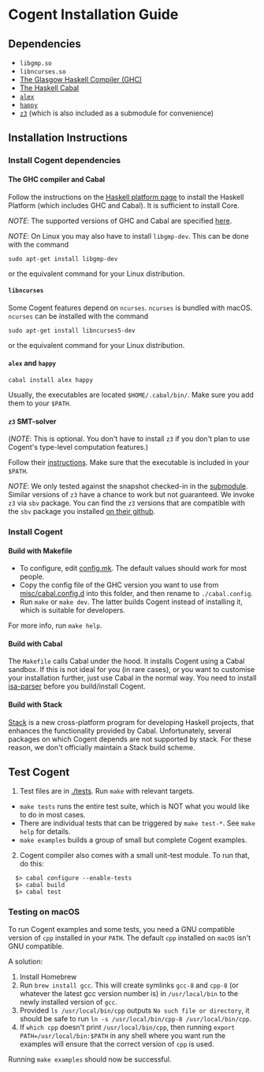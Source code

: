 # Cogent Installation Guide

## Dependencies

* `libgmp.so`
* `libncurses.so`
* [The Glasgow Haskell Compiler (GHC)](https://www.haskell.org/)
* [The Haskell Cabal](https://www.haskell.org/cabal/)
* [`alex`](https://www.haskell.org/alex/)
* [`happy`](https://www.haskell.org/happy/)
* [`z3`](https://github.com/Z3Prover/z3) (which is also included as a submodule for convenience)


## Installation Instructions

### Install Cogent dependencies

#### The GHC compiler and Cabal

Follow the instructions on the [Haskell platform page](https://www.haskell.org/platform/) to install the Haskell Platform (which includes GHC and Cabal). It is sufficient to install Core.

_NOTE_: The supported versions of GHC and Cabal are specified [here](./cogent.cabal).

_NOTE_: On Linux you may also have to install `libgmp-dev`. This can be done with the command
```
sudo apt-get install libgmp-dev
```
or the equivalent command for your Linux distribution.

#### `libncurses`
Some Cogent features depend on `ncurses`. `ncurses` is bundled with macOS. `ncurses` can be installed with the command
```
sudo apt-get install libncurses5-dev
```
or the equivalent command for your Linux distribution.

#### `alex` and `happy`
```
cabal install alex happy
```
Usually, the executables are located `$HOME/.cabal/bin/`. Make sure you add them to your `$PATH`.

#### `z3` SMT-solver

(_NOTE_: This is optional. You don't have to install `z3` if you don't plan to use Cogent's type-level computation features.)

Follow their [instructions](../z3/README.md). Make sure that the executable is included in your `$PATH`.

_NOTE_: We only tested against the snapshot checked-in in the [submodule](../z3). Similar versions of `z3`
have a chance to work but not guaranteed. We invoke `z3` via `sbv` package. You can find the `z3` versions that
are compatible with the `sbv` package you installed [on their github](https://github.com/LeventErkok/sbv/blob/master/SMTSolverVersions.md).


### Install Cogent

#### Build with Makefile

* To configure, edit [config.mk](../config.mk). The default values should work for most people.
* Copy the config file of the GHC version you want to use from [misc/cabal.config.d](./misc/cabal.config.d/)
into this folder, and then rename to `./cabal.config`.
* Run `make` or `make dev`. The latter builds Cogent instead of installing it, which is
suitable for developers.

For more info, run `make help`.

#### Build with Cabal

The `Makefile` calls Cabal under the hood. It installs Cogent using a Cabal sandbox. If this
is not ideal for you (in rare cases), or you want to customise your installation further,
just use Cabal in the normal way. You need to install [isa-parser](../isa-parser) before you
build/install Cogent.

#### Build with Stack

[Stack](https://github.com/commercialhaskell/stack) is a new cross-platform
program for developing Haskell projects, that enhances the functionality
provided by Cabal. Unfortunately, several packages on which Cogent
depends are not supported by stack. For these reason, we don't officially
maintain a Stack build scheme.


## Test Cogent

1. Test files are in [./tests](./tests). Run `make` with relevant targets.

* `make tests` runs the entire test suite, which is NOT what you would like to do in most cases.
* There are individual tests that can be triggered by `make test-*`. See `make help` for details.
* `make examples` builds a group of small but complete Cogent examples.


2. Cogent compiler also comes with a small unit-test module. To run that, do this:
```
  $> cabal configure --enable-tests
  $> cabal build
  $> cabal test
```

### Testing on macOS
To run Cogent examples and some tests, you need a GNU compatible version of `cpp` installed in your `PATH`. The default `cpp` installed on `macOS` isn't GNU compatible.

A solution:
1. Install Homebrew
2. Run `brew install gcc`. This will create symlinks `gcc-8` and `cpp-8` (or whatever the latest gcc version number is) in `/usr/local/bin` to the newly installed version of `gcc`.
3. Provided `ls /usr/local/bin/cpp` outputs `No such file or directory`, it should be safe to run `ln -s /usr/local/bin/cpp-8 /usr/local/bin/cpp`.
4. If `which cpp` doesn't print `/usr/local/bin/cpp`, then running `export PATH=/usr/local/bin:$PATH` in any shell where you want run the examples will ensure that the correct version of `cpp` is used.

Running `make examples` should now be successful.

